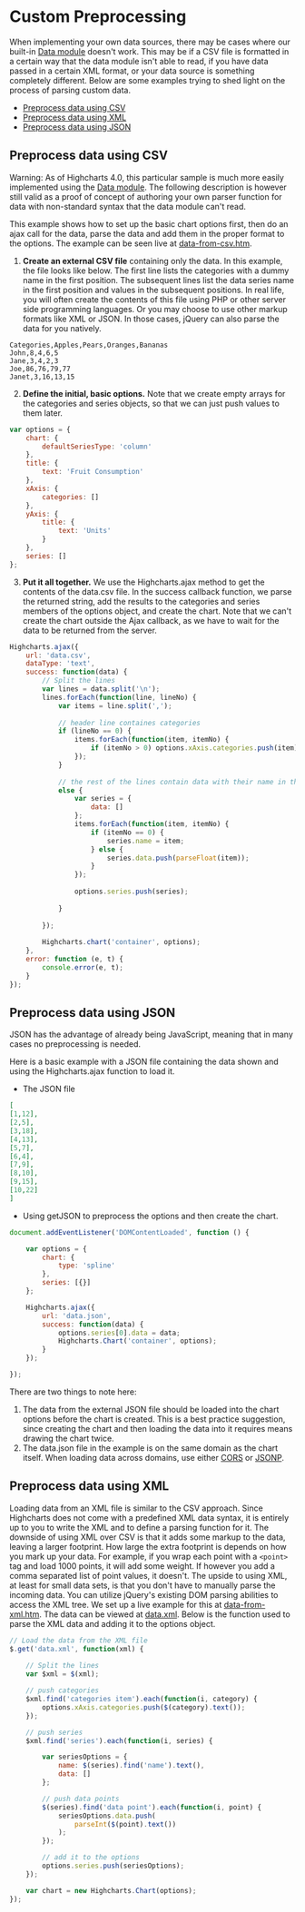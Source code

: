 Custom Preprocessing
====================

When implementing your own data sources, there may be cases where our built-in [Data module](/docs/working-with-data/data-module) doesn't work. This may be if a CSV file is formatted in a certain way that the data module isn't able to read, if you have data passed in a certain XML format, or your data source is something completely different. Below are some examples trying to shed light on the process of parsing custom data.

*   [Preprocess data using CSV](#1)
*   [Preprocess data using XML](#2)
*   [Preprocess data using JSON](#3)

Preprocess data using CSV
-------------------------

Warning: As of Highcharts 4.0, this particular sample is much more easily implemented using the [Data module](/docs/working-with-data/data-module). The following description is however still valid as a proof of concept of authoring your own parser function for data with non-standard syntax that the data module can't read.

This example shows how to set up the basic chart options first, then do an ajax call for the data, parse the data and add them in the proper format to the options. The example can be seen live at [data-from-csv.htm](https://highcharts.com/studies/data-from-csv.htm).

1.  **Create an external CSV file** containing only the data. In this example, the file looks like below. The first line lists the categories with a dummy name in the first position. The subsequent lines list the data series name in the first position and values in the subsequent positions. In real life, you will often create the contents of this file using PHP or other server side programming languages. Or you may choose to use other markup formats like XML or JSON. In those cases, jQuery can also parse the data for you natively.

```csv
Categories,Apples,Pears,Oranges,Bananas
John,8,4,6,5
Jane,3,4,2,3
Joe,86,76,79,77
Janet,3,16,13,15
```
    

2.  **Define the initial, basic options.** Note that we create empty arrays for the categories and series objects, so that we can just push values to them later.

```js
var options = {
    chart: {
        defaultSeriesType: 'column'
    },
    title: {
        text: 'Fruit Consumption'
    },
    xAxis: {
        categories: []
    },
    yAxis: {
        title: {
            text: 'Units'
        }
    },
    series: []
};
```
    

3.  **Put it all together.** We use the Highcharts.ajax method to get the contents of the data.csv file. In the success callback function, we parse the returned string, add the results to the categories and series members of the options object, and create the chart. Note that we can't create the chart outside the Ajax callback, as we have to wait for the data to be returned from the server.

```js
Highcharts.ajax({  
    url: 'data.csv',  
    dataType: 'text',  
    success: function(data) {  
        // Split the lines  
        var lines = data.split('\n');  
        lines.forEach(function(line, lineNo) {  
            var items = line.split(',');  
              
            // header line containes categories  
            if (lineNo == 0) {  
                items.forEach(function(item, itemNo) {  
                    if (itemNo > 0) options.xAxis.categories.push(item);  
                });  
            }  
              
            // the rest of the lines contain data with their name in the first position  
            else {  
                var series = {   
                    data: []  
                };  
                items.forEach(function(item, itemNo) {  
                    if (itemNo == 0) {  
                        series.name = item;  
                    } else {  
                        series.data.push(parseFloat(item));  
                    }  
                });  
                  
                options.series.push(series);  
    
            }  
              
        });  
          
        Highcharts.chart('container', options);  
    },  
    error: function (e, t) {  
        console.error(e, t);  
    }  
});
```
    

Preprocess data using JSON
--------------------------

JSON has the advantage of already being JavaScript, meaning that in many cases no preprocessing is needed.

Here is a basic example with a JSON file containing the data shown and using the Highcharts.ajax function to load it.

*   The JSON file

```json
[
[1,12],
[2,5],
[3,18],
[4,13],
[5,7],
[6,4],
[7,9],
[8,10],
[9,15],
[10,22]
]
```
    

*   Using getJSON to preprocess the options and then create the chart.

```js
document.addEventListener('DOMContentLoaded', function () {

    var options = {
        chart: {
            type: 'spline'
        },
        series: [{}]
    };

    Highcharts.ajax({  
        url: 'data.json',  
        success: function(data) {
            options.series[0].data = data;
            Highcharts.Chart('container', options);
        }  
    });

});
```
    

There are two things to note here:

1.  The data from the external JSON file should be loaded into the chart options before the chart is created. This is a best practice suggestion, since creating the chart and then loading the data into it requires means drawing the chart twice.
2.  The data.json file in the example is on the same domain as the chart itself. When loading data across domains, use either [CORS](https://developer.mozilla.org/en-US/docs/Web/HTTP/CORS) or [JSONP](https://en.wikipedia.org/wiki/JSONP).

Preprocess data using XML
-------------------------

Loading data from an XML file is similar to the CSV approach. Since Highcharts does not come with a predefined XML data syntax, it is entirely up to you to write the XML and to define a parsing function for it. The downside of using XML over CSV is that it adds some markup to the data, leaving a larger footprint. How large the extra footprint is depends on how you mark up your data. For example, if you wrap each point with a `<point>` tag and load 1000 points, it will add some weight. If however you add a comma separated list of point values, it doesn't. The upside to using XML, at least for small data sets, is that you don't have to manually parse the incoming data. You can utilize jQuery's existing DOM parsing abilities to access the XML tree. We set up a live example for this at [data-from-xml.htm](https://highcharts.com/studies/data-from-xml.htm). The data can be viewed at [data.xml](https://highcharts.com/studies/data.xml). Below is the function used to parse the XML data and adding it to the options object.

```js
// Load the data from the XML file 
$.get('data.xml', function(xml) {
    
    // Split the lines
    var $xml = $(xml);

    // push categories
    $xml.find('categories item').each(function(i, category) {
        options.xAxis.categories.push($(category).text());
    });

    // push series
    $xml.find('series').each(function(i, series) {

        var seriesOptions = {
            name: $(series).find('name').text(),
            data: []
        };

        // push data points
        $(series).find('data point').each(function(i, point) {
            seriesOptions.data.push(
                parseInt($(point).text())
            );
        });

        // add it to the options
        options.series.push(seriesOptions);
    });

    var chart = new Highcharts.Chart(options);
});
```